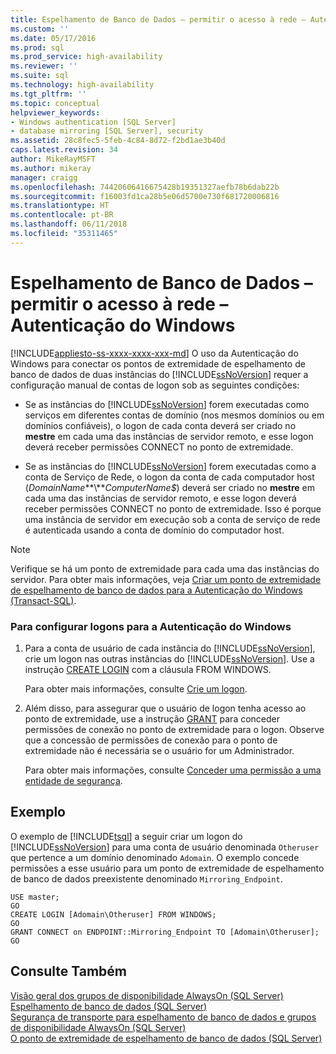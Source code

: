 ```yaml
---
title: Espelhamento de Banco de Dados – permitir o acesso à rede – Autenticação do Windows | Microsoft Docs
ms.custom: ''
ms.date: 05/17/2016
ms.prod: sql
ms.prod_service: high-availability
ms.reviewer: ''
ms.suite: sql
ms.technology: high-availability
ms.tgt_pltfrm: ''
ms.topic: conceptual
helpviewer_keywords:
- Windows authentication [SQL Server]
- database mirroring [SQL Server], security
ms.assetid: 28c8fec5-5feb-4c84-8d72-f2bd1ae3b40d
caps.latest.revision: 34
author: MikeRayMSFT
ms.author: mikeray
manager: craigg
ms.openlocfilehash: 74420606416675428b19351327aefb78b6dab22b
ms.sourcegitcommit: f16003fd1ca28b5e06d5700e730f681720006816
ms.translationtype: HT
ms.contentlocale: pt-BR
ms.lasthandoff: 06/11/2018
ms.locfileid: "35311465"
---
```

# <a name="database-mirroring---allow-network-access---windows-authentication"></a>Espelhamento de Banco de Dados – permitir o acesso à rede – Autenticação do Windows
[!INCLUDE[appliesto-ss-xxxx-xxxx-xxx-md](../../includes/appliesto-ss-xxxx-xxxx-xxx-md.md)]
  O uso da Autenticação do Windows para conectar os pontos de extremidade de espelhamento de banco de dados de duas instâncias do [!INCLUDE[ssNoVersion](../../includes/ssnoversion-md.md)] requer a configuração manual de contas de logon sob as seguintes condições:  
  
-   Se as instâncias do [!INCLUDE[ssNoVersion](../../includes/ssnoversion-md.md)] forem executadas como serviços em diferentes contas de domínio (nos mesmos domínios ou em domínios confiáveis), o logon de cada conta deverá ser criado no **mestre** em cada uma das instâncias de servidor remoto, e esse logon deverá receber permissões CONNECT no ponto de extremidade.  
  
-   Se as instâncias do [!INCLUDE[ssNoVersion](../../includes/ssnoversion-md.md)] forem executadas como a conta de Serviço de Rede, o logon da conta de cada computador host (*DomainName***\\***ComputerName$*) deverá ser criado no **mestre** em cada uma das instâncias de servidor remoto, e esse logon deverá receber permissões CONNECT no ponto de extremidade. Isso é porque uma instância de servidor em execução sob a conta de serviço de rede é autenticada usando a conta de domínio do computador host.  
  
> [!NOTE]  
>  Verifique se há um ponto de extremidade para cada uma das instâncias do servidor. Para obter mais informações, veja [Criar um ponto de extremidade de espelhamento de banco de dados para a Autenticação do Windows &#40;Transact-SQL&#41;](../../database-engine/database-mirroring/create-a-database-mirroring-endpoint-for-windows-authentication-transact-sql.md).  
  
### <a name="to-configure-logins-for-windows-authentication"></a>Para configurar logons para a Autenticação do Windows  
  
1.  Para a conta de usuário de cada instância do [!INCLUDE[ssNoVersion](../../includes/ssnoversion-md.md)], crie um logon nas outras instâncias do [!INCLUDE[ssNoVersion](../../includes/ssnoversion-md.md)]. Use a instrução [CREATE LOGIN](../../t-sql/statements/create-login-transact-sql.md) com a cláusula FROM WINDOWS.  
  
     Para obter mais informações, consulte [Crie um logon](../../relational-databases/security/authentication-access/create-a-login.md).  
  
2.  Além disso, para assegurar que o usuário de logon tenha acesso ao ponto de extremidade, use a instrução [GRANT](../../t-sql/statements/grant-transact-sql.md) para conceder permissões de conexão no ponto de extremidade para o logon. Observe que a concessão de permissões de conexão para o ponto de extremidade não é necessária se o usuário for um Administrador.  
  
     Para obter mais informações, consulte [Conceder uma permissão a uma entidade de segurança](../../relational-databases/security/authentication-access/grant-a-permission-to-a-principal.md).  
  
## <a name="example"></a>Exemplo  
 O exemplo de [!INCLUDE[tsql](../../includes/tsql-md.md)] a seguir criar um logon do [!INCLUDE[ssNoVersion](../../includes/ssnoversion-md.md)] para uma conta de usuário denominada `Otheruser` que pertence a um domínio denominado `Adomain`. O exemplo concede permissões a esse usuário para um ponto de extremidade de espelhamento de banco de dados preexistente denominado `Mirroring_Endpoint`.  
  
```  
USE master;  
GO  
CREATE LOGIN [Adomain\Otheruser] FROM WINDOWS;  
GO  
GRANT CONNECT on ENDPOINT::Mirroring_Endpoint TO [Adomain\Otheruser];  
GO  
```  
  
## <a name="see-also"></a>Consulte Também  
 [Visão geral dos grupos de disponibilidade AlwaysOn &#40;SQL Server&#41;](../../database-engine/availability-groups/windows/overview-of-always-on-availability-groups-sql-server.md)   
 [Espelhamento de banco de dados &#40;SQL Server&#41;](../../database-engine/database-mirroring/database-mirroring-sql-server.md)   
 [Segurança de transporte para espelhamento de banco de dados e grupos de disponibilidade AlwaysOn &#40;SQL Server&#41;](../../database-engine/database-mirroring/transport-security-database-mirroring-always-on-availability.md)   
 [O ponto de extremidade de espelhamento de banco de dados &#40;SQL Server&#41;](../../database-engine/database-mirroring/the-database-mirroring-endpoint-sql-server.md)  
  
  
